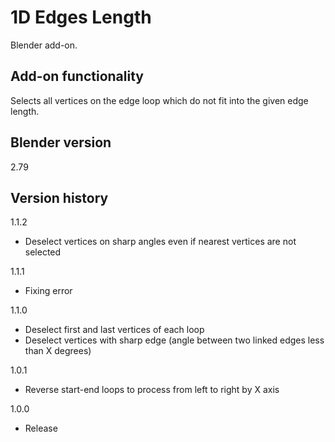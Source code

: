 # 1D Edges Length

Blender add-on.

Add-on functionality
-
Selects all vertices on the edge loop which do not fit into the given edge length.

Blender version
-
2.79

Version history
-
1.1.2
- Deselect vertices on sharp angles even if nearest vertices are not selected

1.1.1
- Fixing error

1.1.0
- Deselect first and last vertices of each loop
- Deselect vertices with sharp edge (angle between two linked edges less than X degrees)

1.0.1
- Reverse start-end loops to process from left to right by X axis

1.0.0
- Release
